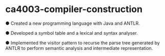 # ca4003-compiler-construction
● Created a new programming language with Java and ANTLR.

● Developed a symbol table and a lexical and syntax analyser.

● Implemented the visitor pattern to recurse the parse tree generated by ANTLR to perform semantic analysis and intermediate representation.
